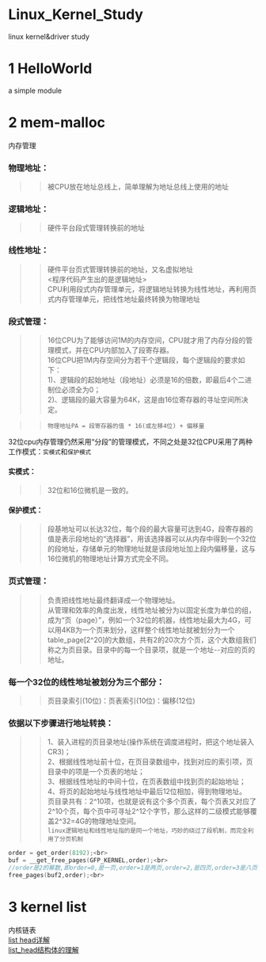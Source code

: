 # Linux_Kernel_Study
linux kernel&driver study

# 1 HelloWorld
a simple module<br>

# 2 mem-malloc
内存管理<br>
### 物理地址：
>>被CPU放在地址总线上，简单理解为地址总线上使用的地址<br>
### 逻辑地址：
>>硬件平台段式管理转换前的地址<br>
### 线性地址：
>>硬件平台页式管理转换前的地址，又名虚拟地址<br>
<程序代码产生出的是逻辑地址><br>
CPU利用段式内存管理单元，将逻辑地址转换为线性地址，再利用页式内存管理单元，把线性地址最终转换为物理地址<br>
### 段式管理：
>>16位CPU为了能够访问1M的内存空间，CPU就才用了内存分段的管理模式，并在CPU内部加入了段寄存器。<br>
>>16位CPU把1M内存空间分为若干个逻辑段，每个逻辑段的要求如下：<br>
>>1)、逻辑段的起始地址（段地址）必须是16的倍数，即最后4个二进制位必须全为0；<br>
>>2)、逻辑段的最大容量为64K，这是由16位寄存器的寻址空间所决定。<br>

>>`物理地址PA = 段寄存器的值 * 16(或左移4位) + 偏移量`<br>

32位cpu内存管理仍然采用“分段”的管理模式，不同之处是32位CPU采用了两种工作模式：`实模式`和`保护模式`<br>
#### 实模式：<br>
>>32位和16位微机是一致的。<br>
#### 保护模式：<br>
>>段基地址可以长达32位，每个段的最大容量可达到4G，段寄存器的值是表示段地址的“选择器”，用该选择器可以从内存中得到一个32位的段地址，存储单元的物理地址就是该段地址加上段内偏移量，这与16位微机的物理地址计算方式完全不同。<br>
	
### 页式管理：
>>负责把线性地址最终翻译成一个物理地址。<br>
>>从管理和效率的角度出发，线性地址被分为以固定长度为单位的组，成为“页（page）”，例如一个32位的机器，线性地址最大为4G，可以用4KB为一个页来划分，这样整个线性地址就被划分为一个table_page[2^20]的大数组，共有2的20次方个页，这个大数组我们称之为页目录。目录中的每一个目录项，就是一个地址--对应的页的地址。<br>
### 每一个32位的线性地址被划分为三个部分：
>>页目录索引(10位)：页表索引(10位)：偏移(12位)<br>
### 依据以下步骤进行地址转换：
>>1、装入进程的页目录地址(操作系统在调度进程时，把这个地址装入CR3)；<br>
>>2、根据线性地址前十位，在页目录数组中，找到对应的索引项，页目录中的项是一个页表的地址；<br>
>>3、根据线性地址的中间十位，在页表数组中找到页的起始地址；<br>
>>4、将页的起始地址与线性地址中最后12位相加，得到物理地址。<br>
页目录共有：2^10项，也就是说有这个多个页表，每个页表又对应了2^10个页，每个页中可寻址2^12个字节，那么这样的二级模式能够覆盖2^32=4G的物理地址空间。<br>
`linux逻辑地址和线性地址指的是同一个地址，巧妙的绕过了段机制，而完全利用了分页机制`<br>

```c
order = get_order(8192);<br>
buf = __get_free_pages(GFP_KERNEL,order);<br>
//order是2的幂数,即order=0,是一页,order=1是两页,order=2,是四页,order=3是八页<br>
free_pages(buf2,order);<br>
```
# 3 kernel list
内核链表<br>
[list head详解](https://blog.csdn.net/yong199105140/article/details/8234089?locationNum=4&fps=1)<br>
[list_head结构体的理解](https://blog.csdn.net/u013904227/article/details/50931540)








